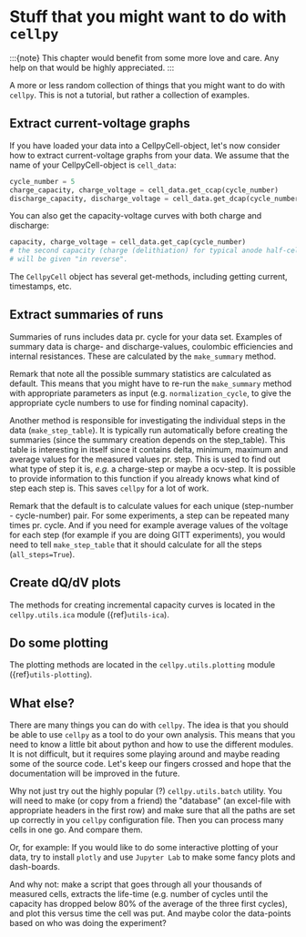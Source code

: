 # Stuff that you might want to do with `cellpy`

:::{note}
This chapter would benefit from some more love and care. Any help
on that would be highly appreciated.
:::

A more or less random collection of things that you might want to do with
`cellpy`. This is not a tutorial, but rather a collection of examples.

## Extract current-voltage graphs

If you have loaded your data into a CellpyCell-object,
let's now consider how to extract current-voltage graphs
from your data. We assume that the name of your
CellpyCell-object is `cell_data`:

```python
cycle_number = 5
charge_capacity, charge_voltage = cell_data.get_ccap(cycle_number)
discharge_capacity, discharge_voltage = cell_data.get_dcap(cycle_number)
```

You can also get the capacity-voltage curves with both charge and discharge:

```python
capacity, charge_voltage = cell_data.get_cap(cycle_number)
# the second capacity (charge (delithiation) for typical anode half-cell experiments)
# will be given "in reverse".
```

The `CellpyCell` object has several get-methods, including getting current,
timestamps, etc.

## Extract summaries of runs

Summaries of runs includes data pr. cycle for your data set. Examples of
summary data is charge- and
discharge-values, coulombic efficiencies and internal resistances.
These are calculated by the
`make_summary` method.

Remark that note all the possible summary statistics are calculated as
default. This means that you might have to re-run the `make_summary` method
with appropriate parameters as input (e.g. `normalization_cycle`,
to give the appropriate cycle numbers to use for finding nominal capacity).

Another method is responsible for investigating the individual steps in the
data (`make_step_table`). It is typically run automatically before creating
the summaries (since the summary creation depends on the step_table). This
table is interesting in itself since it contains delta, minimum, maximum and
average values for the measured values pr. step. This is used to find out
what type of step it is, *e.g.* a charge-step or maybe a ocv-step. It is
possible to provide information to this function if you already knows what
kind of step each step is. This saves `cellpy` for a lot of work.

Remark that the default is to calculate values for each unique (step-number -
cycle-number) pair. For some experiments, a step can be repeated many times
pr. cycle. And if you need for example average values of the voltage for each
step (for example if you are doing GITT experiments), you would need to
tell `make_step_table` that it should calculate for all the steps
(`all_steps=True`).

## Create dQ/dV plots

The methods for creating incremental capacity curves is located in
the `cellpy.utils.ica` module ({ref}`utils-ica`).

## Do some plotting

The plotting methods are located in the `cellpy.utils.plotting` module
({ref}`utils-plotting`).

## What else?

There are many things you can do with `cellpy`. The idea is that you
should be able to use `cellpy` as a tool to do your own analysis. This
means that you need to know a little bit about python and how to use
the different modules. It is not difficult, but it requires some
playing around and maybe reading some of the source code. Let's keep our
fingers crossed and hope that the documentation will be improved in the
future.

Why not just try out the highly popular (?) `cellpy.utils.batch`
utility. You will need to make (or copy from a friend) the "database" (an excel-file
with appropriate headers in the first row) and make sure that all the paths
are set up correctly in you `cellpy` configuration file. Then you can
process many cells in one go. And compare them.

Or, for example: If you would like to do some interactive plotting of your
data, try to install `plotly` and use `Jupyter Lab` to make some fancy plots
and dash-boards.

And why not: make a script that goes through all your thousands of measured
cells, extracts the life-time (e.g. number of cycles until the capacity
has dropped below 80% of the average of the three first cycles), and plot
this versus time the cell was put. And maybe color the data-points based
on who was doing the experiment?
